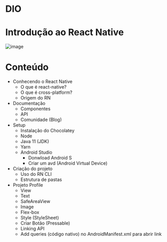 # DIO
# Introdução ao React Native

![image](https://user-images.githubusercontent.com/81321335/169594516-764d6245-b5b6-4e88-a1a9-91d7712c5303.png)

# Conteúdo
- Conhecendo o React Native
  - O que é react-native?
  - O que é cross-platform?
  - Origem do RN
- Documentação
  - Componentes
  - API
  - Comunidade (Blog)
- Setup
  - Instalação do Chocolatey
  - Node
  - Java 11 (JDK)
  - Yarn
  - Android Studio
    - Donwload Android S
    - Criar um avd (Android Virtual Device)
- Criação do projeto
  - Uso do RN CLI
  - Estrutura de pastas
- Projeto Profile
  - View
  - Text
  - SafeAreaView
  - Image
  - Flex-box
  - Style (StyleSheet)
  - Criar Botão (Pressable)
  - Linking API
  - Add queries (código nativo) no AndroidManifest.xml para abrir link
